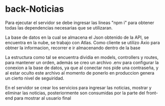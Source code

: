 # back-Noticias

Para ejecutar el servidor se debe ingresar las lineas "npm i" para obtener todas las dependencias necesarias que se utilizaran.

La base de datos en la cual se almacena el Json obtenido de la API, se encuentra en la nube, se trabajo con Atlas.
Como cliente se utilizo Axio para obtner la informacion, recorrer e ir almacenando dentro de la base

La estructura como tal se encuentra dividia en models, controllers y routes, para mantener un orden, además se creo un archivo .env para configurar la conexion a la base de datos, ya que al conectar nos pide una contraseña, y al estar oculto este archivo al momento de ponerlo en produccion genera un cierto nivel de seguiridad.

En el servidor se crear los servicios para ingresar las noticias, mostrar y eliminar las noticias, posteriormente son consumidas por la parte del front-end para mostrar al usuario final
